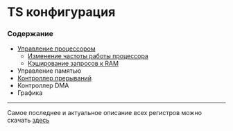 # TS конфигурация

### Содержание

* [Управление процессором][cpu]
	* [Изменение частоты работы процессора][cpu#clock]
	* [Кэширование запросов к RAM][cpu#cache] 
* Управление памятью
* [Контроллер прерываний][interrupts]
* Контроллер DMA
* Графика

---

Самое последнее и актуальное описание всех регистров можно скачать [здесь][TSConf.xls]

[cpu]: cpu.md
[cpu#clock]: cpu.md#clock
[cpu#cache]: cpu.md#cache
[interrupts]: interrupts.md
[TSConf.xls]: http://zx-evo-fpga.googlecode.com/hg/pentevo/docs/TSconf/TSconf.xls
